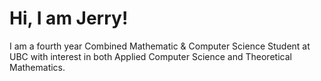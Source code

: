 # Hi, I am Jerry!

I am a fourth year Combined Mathematic & Computer Science Student at UBC with interest in 
both Applied Computer Science and Theoretical Mathematics.
